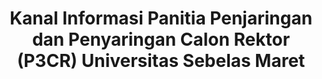 ---
title: Kanal Informasi Panitia Penjaringan dan Penyaringan Calon Rektor (P3CR) Universitas Sebelas Maret
thumbnail: /assets/img/projects/p3cr_cover.png
technologies: [nuxtjs, tailwindcss, directus]
liveUrl: https://p3cr.uns.ac.id
demoUrl:
---